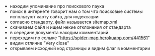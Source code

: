 - находим упоминание про поискового паука
- поиск в интернете говорит нам о том что поисковые системы используют карту сайта, для индексации
- согласно стандарту, файл называется sitemap.xml
- скачиваем файл и ищем некие отклонения от стандарта
- в середине документа находим комментарий <!-- try 441561 -->
- переходим по сслыке "https://spider-map.herokuapp.com/441561"
- видим отличие "Very close"
- открываем исходный код страницы и видим флаг в комментарии

